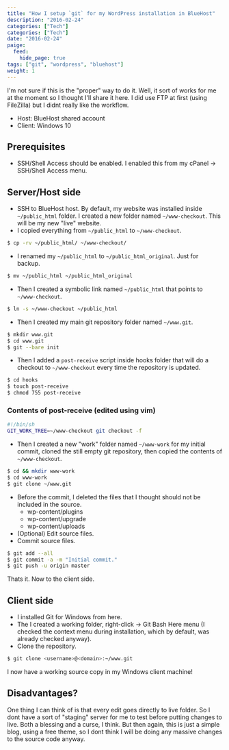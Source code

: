 ```yaml
---
title: "How I setup `git` for my WordPress installation in BlueHost"
description: "2016-02-24"
categories: ["Tech"]
categories: ["Tech"]
date: "2016-02-24"
paige:
  feed:
    hide_page: true
tags: ["git", "wordpress", "bluehost"]
weight: 1
---
```


I'm not sure if this is the "proper" way to do it. Well, it sort of works for me at the moment so I thought I'll share it here. I did use FTP at first (using FileZilla) but I didnt really like the workflow.

* Host: BlueHost shared account
* Client: Windows 10

## Prerequisites

* SSH/Shell Access should be enabled. I enabled this from my cPanel -> SSH/Shell Access menu.

## Server/Host side

* SSH to BlueHost host. By default, my website was installed inside `~/public_html` folder. I created a new folder named `~/www-checkout`. This will be my new "live" website.
* I copied everything from `~/public_html` to `~/www-checkout`.

```sh
$ cp -rv ~/public_html/ ~/www-checkout/
```

* I renamed my `~/public_html` to `~/public_html_original`. Just for backup.

```sh
$ mv ~/public_html ~/public_html_original
```

* Then I created a symbolic link named `~/public_html` that points to `~/www-checkout`.

```sh
$ ln -s ~/www-checkout ~/public_html
```

* Then I created my main git repository folder named `~/www.git`.

```sh
$ mkdir www.git
$ cd www.git
$ git --bare init
```

* Then I added a `post-receive` script inside hooks folder that will do a checkout to `~/www-checkout` every time the repository is updated.

```sh
$ cd hooks
$ touch post-receive
$ chmod 755 post-receive
```

### Contents of post-receive (edited using vim)

```sh
#!/bin/sh
GIT_WORK_TREE=~/www-checkout git checkout -f
```

* Then I created a new "work" folder named `~/www-work` for my initial commit, cloned the still empty git repository, then copied the contents of `~/www-checkout`.

```sh
$ cd && mkdir www-work
$ cd www-work
$ git clone ~/www.git
```

* Before the commit, I deleted the files that I thought should not be included in the source.
  * wp-content/plugins
  * wp-content/upgrade
  * wp-content/uploads
* (Optional) Edit source files.
* Commit source files.

```sh
$ git add --all
$ git commit -a -m "Initial commit."
$ git push -u origin master
```

Thats it. Now to the client side.

## Client side

* I installed Git for Windows from here.
* The I created a working folder, right-click -> Git Bash Here menu (I checked the context menu during installation, which by default, was already checked anyway).
* Clone the repository.

```sh
$ git clone <username>@<domain>:~/www.git
```

I now have a working source copy in my Windows client machine!

## Disadvantages?

One thing I can think of is that every edit goes directly to live folder. So I dont have a sort of "staging" server for me to test before putting changes to live. Both a blessing and a curse, I think. But then again, this is just a simple blog, using a free theme, so I dont think I will be doing any massive changes to the source code anyway.
